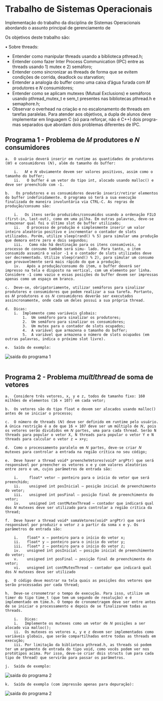 # Trabalho de Sistemas Operacionais

Implementação do trabalho da disciplina de Sistemas Operacionais abordando o assunto principal de gerenciamento de 

Os objetivos deste trabalho são:

•  	Sobre threads:
    <ul>
    <li>Entender como manipular threads usando a biblioteca pthread.h;</li>
    <li>Entender como fazer Inter Process Communication (IPC) entre as threads usando 1) mutex e 2) semáforo;</li>
    <li>Entender como sincronizar as threads de forma que se evitem condições de corrida, deadlock ou starvation;</li>
    <li>Entender a analogia do buffer como uma caixa d’água furada com 𝑀 produtores e 𝑁 consumidores;</li>
    <li>Entender como se aplicam mutexes (Mutual Exclusions) e semáforos usando pthread_mutex_t e sem_t presentes nas bibliotecas pthread.h e semaphore.h; </li>
    <li>Observar o overhead na criação e no escalonamento de threads em tarefas paralelas.
        Para atender aos objetivos, a dupla de alunos deve implementar em linguagem C (só para reforçar, não é C++) dois progra- mas separados que abordam dois problemas diferentes de IPC.</li>
    </ul>

## Programa 1 - Problema de 𝑀 produtores e 𝑁 consumidores

    a.	O usuário deverá inserir em runtime as quantidades de produtores (𝑀) e consumidores (𝑁), além do tamanho do buffer:

        i.   𝑀 e 𝑁 obviamente devem ser valores positivos, assim como o tamanho do buffer;
        ii.   O buffer é um vetor do tipo int, alocado usando malloc() e deve ser preenchido com -1.

    b.   Os produtores e os consumidores deverão inserir/retirar elementos do buffer indefinidamente. O programa só terá a sua execução finalizada de maneira involuntária via CTRL-C. As regras de produção/consumo são:

        i.   Os itens serão produzidos/consumidos usando a ordenação FILO (first-in, last-out), como em uma pilha. Em outras palavras, deve-se armazenar qual foi o último slot de buffer utilizado;
        ii.   O processo de produção é simplesmente inserir um valor inteiro aleatório positivo e incrementar o contador de slots utilizados. Porém, utilize sleep(rand() % 5) para simular uma produção que demora entre zero e dois segundos;
        iii.   Como não há destinação para os itens consumíveis, o processo de consumo também será simu- lado. Para tanto, o item consumido assumirá o valor -1 e o contador de slots utilizados deve ser decrementado. Utilize sleep(rand() % 2), para simular um consumo que provavelmente será mais rápido do que a produção;
        iv.   Após a produção/consumo do item, o buffer deverá ser impresso na tela e disposto na vertical, com um elemento por linha. Considere -1 como vazio e essas posições do buffer devem ser impressas apenas como um espaço em branco.

    c.	Deve-se, obrigatoriamente, utilizar semáforos para sinalizar produtores e consumidores que podem realizar a sua tarefa. Portanto, os 𝑀 produtores e os 𝑁 consumidores deverão ser executados assincronamente, onde cada um deles possui a sua própria thread.

    d.	Dicas:
        i.	Implemente como variáveis globais:
            1.	Um semáforo para sinalizar os produtores;
            2.	Um semáforo para sinalizar os consumidores;
            3.	Um mutex para o contador de slots ocupados;
            4.	A variável que armazena o tamanho do buffer;
            5.	A variável que armazena o número de slots ocupados (em outras palavras, indica o próximo slot livre).

    e.	Saída de exemplo:
![saída do programa 1](./pictures/programa1.PNG)
<br>
<br>

## Programa 2 - Problema 𝘮𝘶𝘭𝘵𝘪𝘵𝘩𝘳𝘦𝘢𝘥 de soma de vetores

    a.	Considere três vetores, x, y e z, todos de tamanho fixo: 160 milhões de elementos (16 × 107) em cada vetor;

    b.	Os vetores são do tipo float e devem ser alocados usando malloc() antes de se iniciar o processo;

    c.	O número de threads (𝑁) deve ser definido em runtime pelo usuário. A única restrição é a de que 16 × 107 deve ser um múltiplo de 𝑁, pois os vetores serão divididos em 𝑁 partes, uma para cada thread. Serão N threads para popular o vetor X, N threads para popular o vetor Y e N threads para calcular o vetor z = x+y;

    d.	Como o processamento paralelo em 𝑁 partes, deve-se criar 𝑁 mutexes para controlar a entrada na região crítica no seu código;

    e.	Deve haver a thread void* preencheVetores(void* argPtr) que será responsável por preencher os vetores x e y com valores aleatórios entre zero e um, cujos parâmetros de entrada são:

        i.	   float* vetor – ponteiro para o início do vetor que será preenchido;
        ii.	   unsigned int posInicial – posição inicial de preenchimento do vetor;
        iii.   unsigned int posFinal – posição final de preenchimento do vetor;
        iv.	   unsigned int contMutexThread – contador que indicará qual dos 𝑁 mutexes deve ser utilizado para controlar a região crítica da thread;

    f.	Deve haver a thread void* somaVetores(void* argPtr) que será responsável por produzir o vetor z a partir da soma x e y. Os parâmetros de entrada são:

        i.	  float* x – ponteiro para o início do vetor x;
        ii.	  float* y – ponteiro para o início do vetor y;
        iii.  float* z – ponteiro para o início do vetor z;
        iv.	  unsigned int posInicial – posição inicial de preenchimento do vetor;
        v.	  unsigned int posFinal – posição final de preenchimento do vetor;
        vi.	  unsigned int contMutexThread – contador que indicará qual dos 𝑁 mutexes deve ser utilizado

    g.	O código deve mostrar na tela quais as posições dos vetores que serão processadas por cada thread;

    h.	Deve-se cronometrar o tempo de execução. Para isso, utilize um timer do tipo time_t (que tem um segundo de resolução) e é implementado em time.h. O tempo de cronometragem deve ser entre antes de se iniciar o processamento e depois de se finalizarem todas as threads.

        i.   Dicas:
        i.   Implemente os mutexes como um vetor de 𝑁 posições a ser alocado via malloc();
        ii.  Os mutexes os vetores x, y e z devem ser implementados como variáveis globais, que serão compartilhadas entre todas as threads em execução;
        iii. Por limitação da biblioteca pthread.h, as threads só podem ter um argumento de entrada do tipo void, como vocês podem ver nos protótipos acima. Por isso, deve-se criar dois structs (um para cada tipo de thread) que servirão para passar os parâmetros.

    j.	Saída de exemplo:
![saída do programa 2](./pictures/programa2.1.PNG)

    k.	Saída de exemplo (com impressão apenas para depuração):
![saída do programa 2](./pictures/programa2.2.png)

